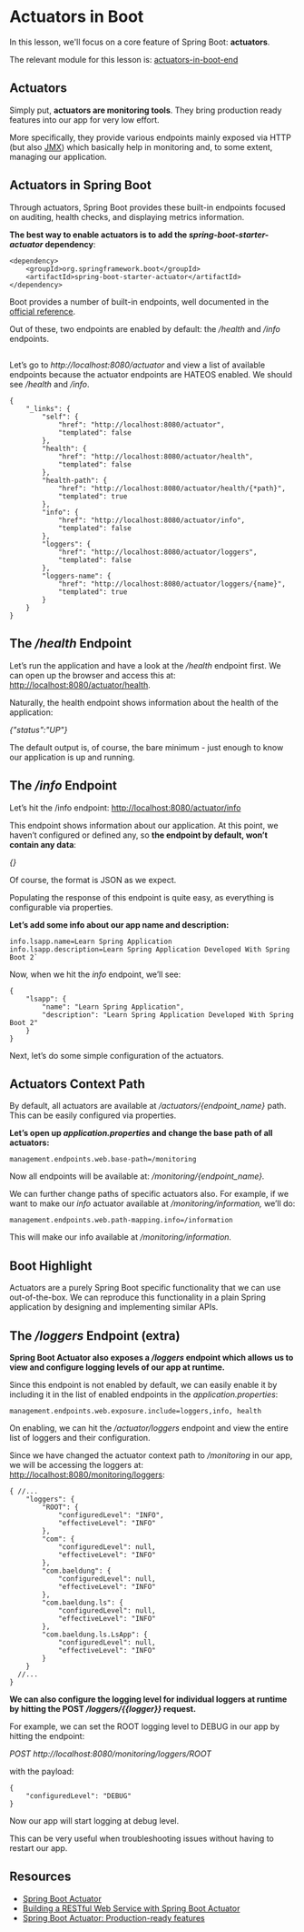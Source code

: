 # Actuators in Boot

In this lesson, we'll focus on a core feature of Spring Boot: **actuators**.

The relevant module for this lesson is: [actuators-in-boot-end](../code/learn-spring-m3/actuators-end)

## Actuators

Simply put, **actuators are monitoring tools**. They bring production ready features into our app for very low effort.

More specifically, they provide various endpoints mainly exposed via HTTP (but also [JMX](https://docs.oracle.com/javase/tutorial/jmx/overview/index.html)) which basically help in monitoring and, to some extent, managing our application.

## Actuators in Spring Boot

Through actuators, Spring Boot provides these built-in endpoints focused on auditing, health checks, and displaying metrics information.

**The best way to enable actuators is to add the _spring-boot-starter-actuator_ dependency**:

```
<dependency>
    <groupId>org.springframework.boot</groupId>
    <artifactId>spring-boot-starter-actuator</artifactId>
</dependency>
```

Boot provides a number of built-in endpoints, well documented in the [official reference](https://docs.spring.io/spring-boot/docs/current/reference/htmlsingle/#production-ready-endpoints).

Out of these, two endpoints are enabled by default: the _/health_ and _/info_ endpoints.

##

Let’s go to _http://localhost:8080/actuator_ and view a list of available endpoints because the actuator endpoints are HATEOS enabled. We should see _/health_ and _/info_.

```
{
    "_links": {
        "self": {
            "href": "http://localhost:8080/actuator",
            "templated": false
        },
        "health": {
            "href": "http://localhost:8080/actuator/health",
            "templated": false
        },
        "health-path": {
            "href": "http://localhost:8080/actuator/health/{*path}",
            "templated": true
        },
        "info": {
            "href": "http://localhost:8080/actuator/info",
            "templated": false
        },
        "loggers": {
            "href": "http://localhost:8080/actuator/loggers",
            "templated": false
        },
        "loggers-name": {
            "href": "http://localhost:8080/actuator/loggers/{name}",
            "templated": true
        }
    }
}
```

## The _/health_ Endpoint

Let’s run the application and have a look at the _/health_ endpoint first. We can open up the browser and access this at: [http://localhost:8080/actuator/health](http://localhost:8080/actuator/health).

Naturally, the health endpoint shows information about the health of the application:

_{"status":"UP"}_

The default output is, of course, the bare minimum - just enough to know our application is up and running.

## The _/info_ Endpoint

Let’s hit the /info endpoint: [http://localhost:8080/actuator/info](http://localhost:8080/actuator/info)

This endpoint shows information about our application. At this point, we haven’t configured or defined any, so **the endpoint by default, won’t contain any data**:

_{}_

Of course, the format is JSON as we expect.

Populating the response of this endpoint is quite easy, as everything is configurable via properties.

**Let’s add some info about our app name and description:**

```
info.lsapp.name=Learn Spring Application 
info.lsapp.description=Learn Spring Application Developed With Spring Boot 2`
```

Now, when we hit the _info_ endpoint, we’ll see:

```
{
    "lsapp": {
        "name": "Learn Spring Application",
        "description": "Learn Spring Application Developed With Spring Boot 2"
    }
}
```

Next, let’s do some simple configuration of the actuators.

## Actuators Context Path

By default, all actuators are available at _/actuators/{endpoint\_name}_ path. This can be easily configured via properties.

**Let’s open up _application.properties_ and change the base path of all actuators:**

```
management.endpoints.web.base-path=/monitoring
```

Now all endpoints will be available at: _/monitoring/{endpoint\_name}._

We can further change paths of specific actuators also. For example, if we want to make our _info_ actuator available at _/monitoring/information,_ we’ll do:

```
management.endpoints.web.path-mapping.info=/information
```

This will make our info available at _/monitoring/information._

## Boot Highlight

Actuators are a purely Spring Boot specific functionality that we can use out-of-the-box. We can reproduce this functionality in a plain Spring application by designing and implementing similar APIs.

## The _/loggers_ Endpoint (extra)

**Spring Boot Actuator also exposes a _/loggers_ endpoint which allows us to view and configure logging levels of our app at runtime.**

Since this endpoint is not enabled by default, we can easily enable it by including it in the list of enabled endpoints in the _application.properties_:

```
management.endpoints.web.exposure.include=loggers,info, health
```

On enabling, we can hit the _/actuator/loggers_ endpoint and view the entire list of loggers and their configuration.

Since we have changed the actuator context path to _/monitoring_ in our app, we will be accessing the loggers at: [http://localhost:8080/monitoring/loggers](http://localhost:8080/monitoring/loggers):

```
{ //...
    "loggers": {
        "ROOT": {
            "configuredLevel": "INFO",
            "effectiveLevel": "INFO"
        },
        "com": {
            "configuredLevel": null,
            "effectiveLevel": "INFO"
        },
        "com.baeldung": {
            "configuredLevel": null,
            "effectiveLevel": "INFO"
        },
        "com.baeldung.ls": {
            "configuredLevel": null,
            "effectiveLevel": "INFO"
        },
        "com.baeldung.ls.LsApp": {
            "configuredLevel": null,
            "effectiveLevel": "INFO"
        }
    }
  //...    
}
```

**We can also configure the logging level for individual loggers at runtime by hitting the POST _/loggers/{{logger}}_ request.**

For example, we can set the ROOT logging level to DEBUG in our app by hitting the endpoint:

_POST http://localhost:8080/monitoring/loggers/ROOT_

with the payload:

```
{
    "configuredLevel": "DEBUG"
}
```

Now our app will start logging at debug level.

This can be very useful when troubleshooting issues without having to restart our app.

## Resources
- [Spring Boot Actuator](https://www.baeldung.com/spring-boot-actuators)
- [Building a RESTful Web Service with Spring Boot Actuator](https://spring.io/guides/gs/actuator-service/)
- [Spring Boot Actuator: Production-ready features](https://docs.spring.io/spring-boot/docs/current/reference/htmlsingle/#production-ready)
